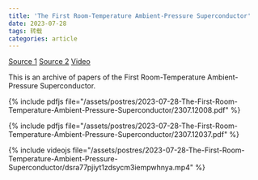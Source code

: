 ```yaml
---
title: 'The First Room-Temperature Ambient-Pressure Superconductor'
date: 2023-07-28
tags: 转载
categories: article
---
```


[Source 1](https://arxiv.org/abs/2307.12008) [Source 2](https://arxiv.org/abs/2307.12037) [Video](https://sciencecast.org/casts/suc384jly50n)

This is an archive of papers of the First Room-Temperature Ambient-Pressure Superconductor.

{% include pdfjs file="/assets/postres/2023-07-28-The-First-Room-Temperature-Ambient-Pressure-Superconductor/2307.12008.pdf" %}

{% include pdfjs file="/assets/postres/2023-07-28-The-First-Room-Temperature-Ambient-Pressure-Superconductor/2307.12037.pdf" %}

{% include videojs file="/assets/postres/2023-07-28-The-First-Room-Temperature-Ambient-Pressure-Superconductor/dsra77pjiyt1zdsycm3iempwhnya.mp4" %}
